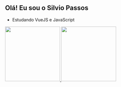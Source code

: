 ## Olá! Eu sou o Silvio Passos

- Estudando VueJS e JavaScript

<div>
  <a href="https://github.com/SILVIOPASSOSS">
  <img height="180em" src="https://github-readme-stats.vercel.app/api?username=SILVIOPASSOSS&show_icons=true" />
  <img height="180em" src="https://github-readme-stats.vercel.app/api/top-langs/?username=SILVIOPASSOSS&layout=compact"/>
</div>
